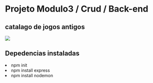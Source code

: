 <h1>Projeto Modulo3 / Crud / Back-end</h1>

<h2>catalago de jogos antigos</h2>
<img src="https://giffiles.alphacoders.com/116/11689.gif">

<h2>Depedencias instaladas</h2>
<lI>npm init</li>
<lI>npm install express</li>
<lI>npm install nodemon</li>
